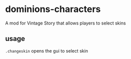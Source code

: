 # dominions-characters
A mod for Vintage Story that allows players to select skins

## usage
`.changeskin` opens the gui to select skin 
